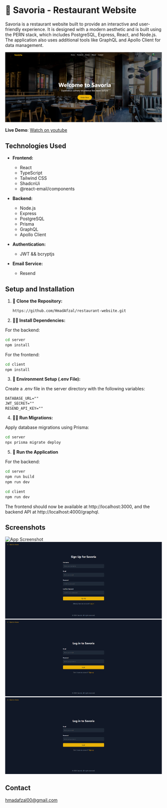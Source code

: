 # 🍴 Savoria - Restaurant Website
Savoria is a restaurant website built to provide an interactive and user-friendly experience. It is designed with a modern aesthetic and is built using the PERN stack, which includes PostgreSQL, Express, React, and Node.js. The application also uses additional tools like GraphQL and Apollo Client for data management.

![App Screenshot](/client/public/hero.png)

**Live Demo**: [Watch on youtube](https://youtu.be/TfMRoETMRvA)



## Technologies Used

- **Frontend:**
  - React
  - TypeScript
  - Tailwind CSS
  - ShadcnUi
  - @react-email/components

- **Backend:**
  - Node.js
  - Express
  - PostgreSQL
  - Prisma
  - GraphQL
  - Apollo Client

- **Authentication:**
  - JWT && bcryptjs

- **Email Service:**
  - Resend


## Setup and Installation

1. **🌌 Clone the Repository:**

   ```bash
   https://github.com/HmadAfzal/restaurant-website.git
   ```


2. **👨‍💻 Install Dependencies:**

 For the backend:

```bash
cd server
npm install
```
 For the frontend:

```bash
cd client
npm install
```

3. **📄 Environment Setup (.env File):**

Create a .env file in the server directory with the following variables:

```env
DATABASE_URL=""
JWT_SECRET=""
RESEND_API_KEY=""
```

4. **🏃‍♂️ Run Migrations:**

Apply database migrations using Prisma:

```bash
cd server
npx prisma migrate deploy
```

5. **🕺 Run the Application**

 For the backend:

```bash
cd server
npm run build
npm run dev
```

```bash
cd client
npm run dev
```
The frontend should now be available at http://localhost:3000, and the backend API at http://localhost:4000/graphql.


## Screenshots
![App Screenshot](/client/public/landing.png)
![App Screenshot](/client/public/signup.png)
![App Screenshot](/client/public/login.png)
![App Screenshot](/client/public/login.png)


## Contact
[hmadafzal00@gmail.com](mailto:hmadafzal00@gmail.com)
